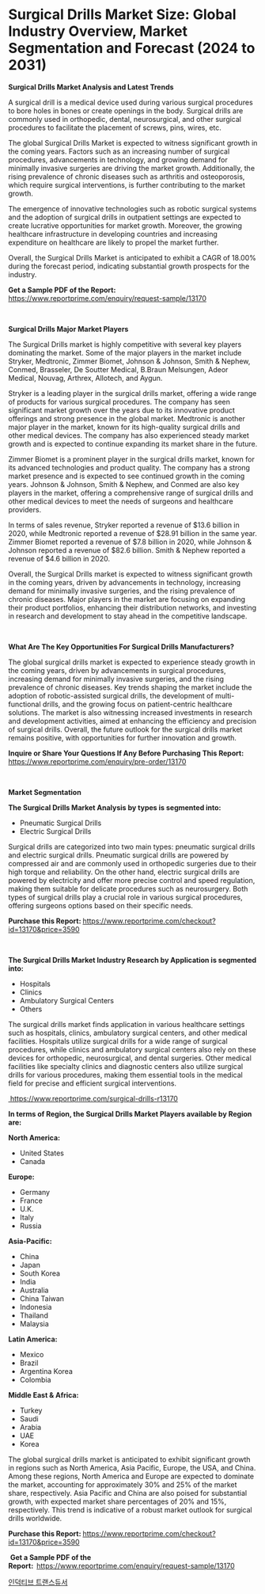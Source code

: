 <p><h1>Surgical Drills Market Size: Global Industry Overview, Market Segmentation and Forecast (2024 to 2031)</h1></p><p><strong>Surgical Drills Market Analysis and Latest Trends</strong></p>
<p><p>A surgical drill is a medical device used during various surgical procedures to bore holes in bones or create openings in the body. Surgical drills are commonly used in orthopedic, dental, neurosurgical, and other surgical procedures to facilitate the placement of screws, pins, wires, etc.</p><p>The global Surgical Drills Market is expected to witness significant growth in the coming years. Factors such as an increasing number of surgical procedures, advancements in technology, and growing demand for minimally invasive surgeries are driving the market growth. Additionally, the rising prevalence of chronic diseases such as arthritis and osteoporosis, which require surgical interventions, is further contributing to the market growth.</p><p>The emergence of innovative technologies such as robotic surgical systems and the adoption of surgical drills in outpatient settings are expected to create lucrative opportunities for market growth. Moreover, the growing healthcare infrastructure in developing countries and increasing expenditure on healthcare are likely to propel the market further.</p><p>Overall, the Surgical Drills Market is anticipated to exhibit a CAGR of 18.00% during the forecast period, indicating substantial growth prospects for the industry.</p></p>
<p><strong>Get a Sample PDF of the Report:&nbsp;</strong> <a href="https://www.reportprime.com/enquiry/request-sample/13170">https://www.reportprime.com/enquiry/request-sample/13170</a></p>
<p>&nbsp;</p>
<p><strong>Surgical Drills Major Market Players</strong></p>
<p><p>The Surgical Drills market is highly competitive with several key players dominating the market. Some of the major players in the market include Stryker, Medtronic, Zimmer Biomet, Johnson & Johnson, Smith & Nephew, Conmed, Brasseler, De Soutter Medical, B.Braun Melsungen, Adeor Medical, Nouvag, Arthrex, Allotech, and Aygun.</p><p>Stryker is a leading player in the surgical drills market, offering a wide range of products for various surgical procedures. The company has seen significant market growth over the years due to its innovative product offerings and strong presence in the global market. Medtronic is another major player in the market, known for its high-quality surgical drills and other medical devices. The company has also experienced steady market growth and is expected to continue expanding its market share in the future.</p><p>Zimmer Biomet is a prominent player in the surgical drills market, known for its advanced technologies and product quality. The company has a strong market presence and is expected to see continued growth in the coming years. Johnson & Johnson, Smith & Nephew, and Conmed are also key players in the market, offering a comprehensive range of surgical drills and other medical devices to meet the needs of surgeons and healthcare providers.</p><p>In terms of sales revenue, Stryker reported a revenue of $13.6 billion in 2020, while Medtronic reported a revenue of $28.91 billion in the same year. Zimmer Biomet reported a revenue of $7.8 billion in 2020, while Johnson & Johnson reported a revenue of $82.6 billion. Smith & Nephew reported a revenue of $4.6 billion in 2020.</p><p>Overall, the Surgical Drills market is expected to witness significant growth in the coming years, driven by advancements in technology, increasing demand for minimally invasive surgeries, and the rising prevalence of chronic diseases. Major players in the market are focusing on expanding their product portfolios, enhancing their distribution networks, and investing in research and development to stay ahead in the competitive landscape.</p></p>
<p>&nbsp;</p>
<p><strong>What Are The Key Opportunities For Surgical Drills Manufacturers?</strong></p>
<p><p>The global surgical drills market is expected to experience steady growth in the coming years, driven by advancements in surgical procedures, increasing demand for minimally invasive surgeries, and the rising prevalence of chronic diseases. Key trends shaping the market include the adoption of robotic-assisted surgical drills, the development of multi-functional drills, and the growing focus on patient-centric healthcare solutions. The market is also witnessing increased investments in research and development activities, aimed at enhancing the efficiency and precision of surgical drills. Overall, the future outlook for the surgical drills market remains positive, with opportunities for further innovation and growth.</p></p>
<p><strong>Inquire or Share Your Questions If Any Before Purchasing This Report:</strong> <a href="https://www.reportprime.com/enquiry/pre-order/13170">https://www.reportprime.com/enquiry/pre-order/13170</a></p>
<p>&nbsp;</p>
<p><strong>Market Segmentation</strong></p>
<p><strong>The Surgical Drills Market Analysis by types is segmented into:</strong></p>
<p><ul><li>Pneumatic Surgical Drills</li><li>Electric Surgical Drills</li></ul></p>
<p><p>Surgical drills are categorized into two main types: pneumatic surgical drills and electric surgical drills. Pneumatic surgical drills are powered by compressed air and are commonly used in orthopedic surgeries due to their high torque and reliability. On the other hand, electric surgical drills are powered by electricity and offer more precise control and speed regulation, making them suitable for delicate procedures such as neurosurgery. Both types of surgical drills play a crucial role in various surgical procedures, offering surgeons options based on their specific needs.</p></p>
<p><strong>Purchase this Report:&nbsp;</strong><a href="https://www.reportprime.com/checkout?id=13170&price=3590">https://www.reportprime.com/checkout?id=13170&price=3590</a></p>
<p>&nbsp;</p>
<p><strong>The Surgical Drills Market Industry Research by Application is segmented into:</strong></p>
<p><ul><li>Hospitals</li><li>Clinics</li><li>Ambulatory Surgical Centers</li><li>Others</li></ul></p>
<p><p>The surgical drills market finds application in various healthcare settings such as hospitals, clinics, ambulatory surgical centers, and other medical facilities. Hospitals utilize surgical drills for a wide range of surgical procedures, while clinics and ambulatory surgical centers also rely on these devices for orthopedic, neurosurgical, and dental surgeries. Other medical facilities like specialty clinics and diagnostic centers also utilize surgical drills for various procedures, making them essential tools in the medical field for precise and efficient surgical interventions.</p></p>
<p><a href="https://www.reportprime.com/surgical-drills-r13170">&nbsp;https://www.reportprime.com/surgical-drills-r13170</a></p>
<p><strong>In terms of Region, the Surgical Drills Market Players available by Region are:</strong></p>
<p>
    <p> <strong> North America: </strong>
        <ul>
            <li>United States</li>
            <li>Canada</li>
        </ul>
        </p> 
    <p> <strong> Europe: </strong>
        <ul>
            <li>Germany</li>
            <li>France</li>
            <li>U.K.</li>
            <li>Italy</li>
            <li>Russia</li>
        </ul>
        </p> 
    <p> <strong> Asia-Pacific: </strong>
        <ul>
            <li>China</li>
            <li>Japan</li>
            <li>South Korea</li>
            <li>India</li>
            <li>Australia</li>
            <li>China Taiwan</li>
            <li>Indonesia</li>
            <li>Thailand</li>
            <li>Malaysia</li>
        </ul>
        </p> 
    <p> <strong> Latin America: </strong>
        <ul>
            <li>Mexico</li>
            <li>Brazil</li>
            <li>Argentina Korea</li>
            <li>Colombia</li>
        </ul>
        </p> 
    <p> <strong> Middle East & Africa: </strong>
        <ul>
            <li>Turkey</li>
            <li>Saudi</li>
            <li>Arabia</li>
            <li>UAE</li>
            <li>Korea</li>
        </ul>
    </p>
    </p>
<p><p>The global surgical drills market is anticipated to exhibit significant growth in regions such as North America, Asia Pacific, Europe, the USA, and China. Among these regions, North America and Europe are expected to dominate the market, accounting for approximately 30% and 25% of the market share, respectively. Asia Pacific and China are also poised for substantial growth, with expected market share percentages of 20% and 15%, respectively. This trend is indicative of a robust market outlook for surgical drills worldwide.</p></p>
<p><strong>Purchase this Report: </strong><a href="https://www.reportprime.com/checkout?id=13170&price=3590">https://www.reportprime.com/checkout?id=13170&price=3590</a></p>
<p>&nbsp;<strong>Get a Sample PDF of the Report:&nbsp;&nbsp;</strong><a href="https://www.reportprime.com/enquiry/request-sample/13170">https://www.reportprime.com/enquiry/request-sample/13170</a></p>
<p><strong></strong></p>
<p><p><a href="https://github.com/wallacBahrtyinger567686/Market-Research-Report-List-1/blob/main/397237228211.md">인덕티브 트랜스듀서</a></p></p>